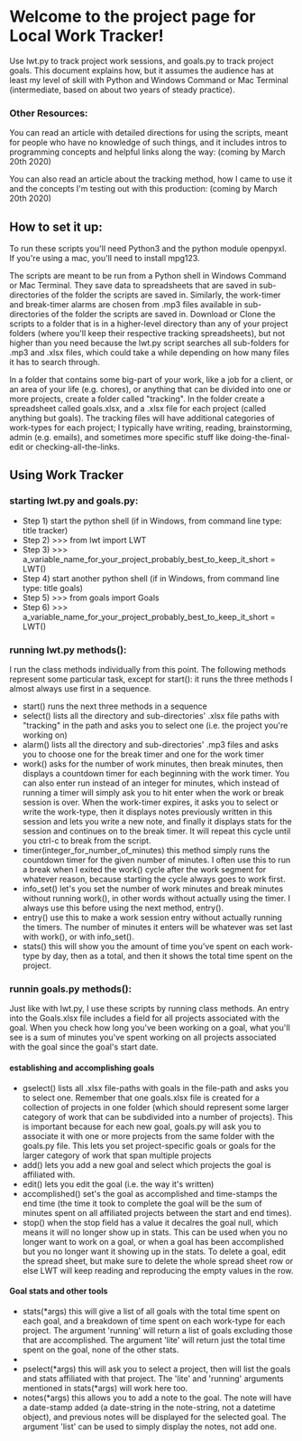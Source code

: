 <h1>Welcome to the project page for Local Work Tracker!</h1> 

Use lwt.py to track project work sessions, and goals.py to track project goals. This document explains how, but it assumes the audience has at least my level of skill with Python and Windows Command or Mac Terminal (intermediate, based on about two years of steady practice). 

<h3>Other Resources:</h3>

You can read an article with detailed directions for using the scripts, meant for people who have no knowledge of such things, and it includes intros to programming concepts and helpful links along the way: (coming by March 20th 2020)

You can also read an article about the tracking method, how I came to use it and the concepts I'm testing out with this production: (coming by March 20th 2020)

<h2>How to set it up:</h2>

To run these scripts you'll need Python3 and the python module openpyxl. If you're using a mac, you'll need to install mpg123.

The scripts are meant to be run from a Python shell in Windows Command or Mac Terminal. They save data to spreadsheets that are saved in sub-directories of the folder the scripts are saved in. Similarly, the work-timer and break-timer alarms are chosen from .mp3 files available in sub-directories of the folder the scripts are saved in. Download or Clone the scripts to a folder that is in a higher-level directory than any of your project folders (where you'll keep their respective tracking spreadsheets), but not higher than you need because the lwt.py script searches all sub-folders for .mp3 and .xlsx files, which could take a while depending on how many files it has to search through. 

In a folder that contains some big-part of your work, like a job for a client, or an area of your life (e.g. chores), or anything that can be divided into one or more projects, create a folder called "tracking". In the folder create a spreadsheet called goals.xlsx, and a .xlsx file for each project (called anything but goals). The tracking files will have additional categories of work-types for each project; I typically have writing, reading, brainstorming, admin (e.g. emails), and sometimes more specific stuff like doing-the-final-edit or checking-all-the-links.

<h2>Using Work Tracker</h2>

<h3>starting lwt.py and goals.py:</h3>

<ul>
  <li>Step 1) start the python shell (if in Windows, from command line type: title tracker)</li>
  <li>Step 2) >>> from lwt import LWT</li>
  <li>Step 3) >>> a_variable_name_for_your_project_probably_best_to_keep_it_short = LWT()</li>
  <li>Step 4) start another python shell (if in Windows, from command line type: title goals)</li>
  <li>Step 5) >>> from goals import Goals</li>
  <li>Step 6) >>> a_variable_name_for_your_project_probably_best_to_keep_it_short = LWT()</li>
</ul>

<h3>running lwt.py methods():</h3>

I run the class methods individually from this point. The following methods represent some particular task, except for start(): it runs the three methods I almost always use first in a sequence.
<ul>
  <li>start() runs the next three methods in a sequence</li>
<li>select() lists all the directory and sub-directories' .xlsx file paths with "tracking" in the path and asks you to select one (i.e. the project you're working on)</li>
<li>alarm() lists all the directory and sub-directories' .mp3 files and asks you to choose one for the break timer and one for the work timer</li>
<li>work() asks for the number of work minutes, then break minutes, then displays a countdown timer for each beginning with the work timer. You can also enter run instead of an integer for minutes, which instead of running a timer will simply ask you to hit enter when the work or break session is over. When the work-timer expires, it asks you to select or write the work-type, then it displays notes previously written in this session and lets you write a new note, and finally it displays stats for the session and continues on to the break timer. It will repeat this cycle until you ctrl-c to break from the script.</li>
<li>timer(integer_for_number_of_minutes) this method simply runs the countdown timer for the given number of minutes. I often use this to run a break when I exited the work() cycle after the work segment for whatever reason, because starting the cycle always goes to work first.</li>
  <li>info_set() let's you set the number of work minutes and break minutes without running work(), in other words without actually using the timer. I always use this before using the next method, entry().</li>
  <li>entry() use this to make a work session entry without actually running the timers. The number of minutes it enters will be whatever was set last with work(), or with info_set().
  <li>stats() this will show you the amount of time you've spent on each work-type by day, then as a total, and then it shows the total time spent on the project.</li> 
</ul>

<h3>runnin goals.py methods():</h3>

Just like with lwt.py, I use these scripts by running class methods. An entry into the Goals.xlsx file includes a field for all projects associated with the goal. When you check how long you've been working on a goal, what you'll see is a sum of minutes you've spent working on all projects associated with the goal since the goal's start date. 

<h4>establishing and accomplishing goals</h4>

<ul>
  <li>gselect() lists all .xlsx file-paths with goals in the file-path and asks you to select one. Remember that one goals.xlsx file is created for a collection of projects in one folder (which should represent some larger category of work that can be subdivided into a number of projects). This is important because for each new goal, goals.py will ask you to associate it with one or more projects from the same folder with the goals.py file. This lets you set project-specific goals or goals for the larger category of work that span multiple projects</li>
  <li>add() lets you add a new goal and select which projects the goal is affiliated with.</li>
  <li>edit() lets you edit the goal (i.e. the way it's written)</li>
  <li>accomplished() set's the goal as accomplished and time-stamps the end time (the time it took to complete the goal will be the sum of minutes spent on all affiliated projects between the start and end times).
  <li>stop() when the stop field has a value it decalres the goal null, which means it will no longer show up in stats. This can be used when you no longer want to work on a goal, or when a goal has been accomplished but you no longer want it showing up in the stats. To delete a goal, edit the spread sheet, but make sure to delete the whole spread sheet row or else LWT will keep reading and reproducing the empty values in the row.</li>  
</ul>

<h4>Goal stats and other tools</h4>

<ul>
  <li>stats(*args) this will give a list of all goals with the total time spent on each goal, and a breakdown of time spent on each work-type for each project. The argument 'running' will return a list of goals excluding those that are accomplished. The argument 'lite' will return just the total time spent on the goal, none of the other stats.<li>
  <li>pselect(*args) this will ask you to select a project, then will list the goals and stats affiliated with that project. The 'lite' and 'running' arguments mentioned in stats(*args) will work here too.</li>
  <li>notes(*args) this allows you to add a note to the goal. The note will have a date-stamp added (a date-string in the note-string, not a datetime object), and previous notes will be displayed for the selected goal. The argument 'list' can be used to simply display the notes, not add one.</li>
</ul>


